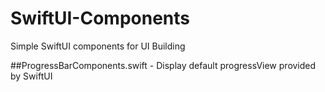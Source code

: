 # SwiftUI-Components
Simple SwiftUI components for UI Building

##ProgressBarComponents.swift
	- Display default progressView provided by SwiftUI